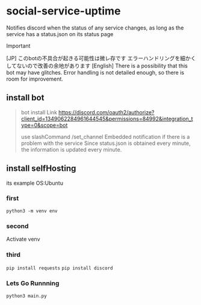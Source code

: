 # social-service-uptime
Notifies discord when the status of any service changes, as long as the service has a status.json on its status page

> [!IMPORTANT]
> [JP]
> このbotの不具合が起きる可能性は微レ存です
> エラーハンドリングを細かくしてないので改善の余地があります
> [English]
> There is a possibility that this bot may have glitches.
> Error handling is not detailed enough, so there is room for improvement.


## install bot
> bot install Link
> https://discord.com/oauth2/authorize?client_id=1349062284961644545&permissions=84992&integration_type=0&scope=bot
> 
> use slashCommand
> /set_channel <Textchannel>
> Embedded notification if there is a problem with the service
> Since status.json is obtained every minute, the information is updated every minute.

## install selfHosting
its example OS:Ubuntu
### first
`python3 -m venv env`

### second
Activate venv

### third
`pip install requests`
`pip install discord`

### Lets Go Runnning
`python3 main.py`
